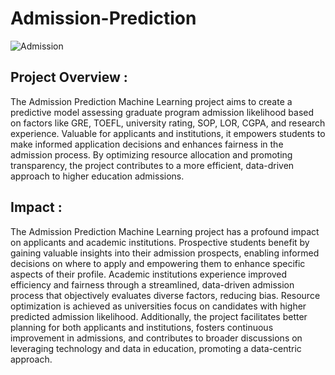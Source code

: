 # Admission-Prediction

![Admission](https://github.com/alok12345-roul/Admission-Prediction/assets/79954408/65459882-8249-43a9-bd31-412a68d93ac4)


## Project Overview :

The Admission Prediction Machine Learning project aims to create a predictive model assessing graduate program admission likelihood based on factors like GRE, TOEFL, university rating, SOP, LOR, CGPA, and research experience. Valuable for applicants and institutions, it empowers students to make informed application decisions and enhances fairness in the admission process. By optimizing resource allocation and promoting transparency, the project contributes to a more efficient, data-driven approach to higher education admissions.

## Impact :
The Admission Prediction Machine Learning project has a profound impact on applicants and academic institutions. Prospective students benefit by gaining valuable insights into their admission prospects, enabling informed decisions on where to apply and empowering them to enhance specific aspects of their profile. Academic institutions experience improved efficiency and fairness through a streamlined, data-driven admission process that objectively evaluates diverse factors, reducing bias. Resource optimization is achieved as universities focus on candidates with higher predicted admission likelihood. Additionally, the project facilitates better planning for both applicants and institutions, fosters continuous improvement in admissions, and contributes to broader discussions on leveraging technology and data in education, promoting a data-centric approach.

